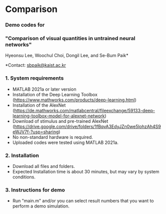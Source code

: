 # Comparison

### Demo codes for

### "Comparison of visual quantities in untrained neural networks" </br>

Hyeonsu Lee, Woochul Choi, Dongil Lee, and Se-Bum Paik*

*Contact: sbpaik@kaist.ac.kr

### 1. System requirements
- MATLAB 2021a or later version
- Installation of the Deep Learning Toolbox (https://www.mathworks.com/products/deep-learning.html)
- Installation of the AlexNet (https://de.mathworks.com/matlabcentral/fileexchange/59133-deep-learning-toolbox-model-for-alexnet-network)
- Download of stimulus and pre-trained AlexNet (https://drive.google.com/drive/folders/1fBqvA3EdyJZn0we5lohzAh4S9eWJV7f-?usp=sharing) 
- No non-standard hardware is required.
- Uploaded codes were tested using MATLAB 2021a.

### 2. Installation
- Download all files and folders.
- Expected Installation time is about 30 minutes, but may vary by system conditions.

### 3. Instructions for demo
- Run "main.m" and/or you can select result numbers that you want to perform a demo simulation.
